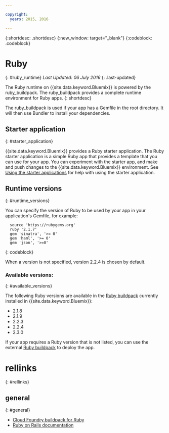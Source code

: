 ```yaml
---

copyright:
  years: 2015, 2016

---
```


{:shortdesc: .shortdesc}
{:new_window: target="_blank"}
{:codeblock: .codeblock}

# Ruby
{: #ruby_runtime}
*Last Updated: 06 July 2016*
{: .last-updated}

The Ruby runtime on {{site.data.keyword.Bluemix}} is powered by the ruby_buildpack.
The ruby_buildpack provides a complete runtime environment for Ruby apps.
{: shortdesc}

The ruby_buildpack is used if your app has a Gemfile in the root directory. It will then use Bundler to install your dependencies.

## Starter application
{: #starter_application}

{{site.data.keyword.Bluemix}} provides a Ruby starter application.  The Ruby starter application is a simple Ruby app that provides a template that you can use for your app. You can experiment with the starter app, and make and push changes to the  {{site.data.keyword.Bluemix}}
environment.  See [Using the starter applications](../../cfapps/starter_app_usage.html) for help with using the starter application.

## Runtime versions
{: #runtime_versions}

You can specify the version of Ruby to be used by your app in your application's Gemfile, for example:


```
  source 'https://rubygems.org'
  ruby '2.1.7'
  gem 'sinatra', '>= 0'
  gem 'haml', '>= 0'
  gem 'json', '>=0'
```
{: codeblock}

When a version is not specified, version 2.2.4 is chosen by default.

### Available versions:
{: #available_versions}

The following Ruby versions are available in the
[Ruby buildpack](https://github.com/cloudfoundry/ruby-buildpack/releases/tag/v1.6.16)
currently installed in {{site.data.keyword.Bluemix}}:

* 2.1.8
* 2.1.9
* 2.2.3
* 2.2.4
* 2.3.0

If your app requires a Ruby version that is not listed,
you can use the external
[Ruby buildpack](https://github.com/cloudfoundry/ruby-buildpack) to
deploy the app.

# rellinks
{: #rellinks}
## general
{: #general}
* [Cloud Foundry buildpack for Ruby](https://github.com/cloudfoundry/cf-buildpack-ruby)
* [Ruby on Rails documentation](http://api.rubyonrails.org/)
